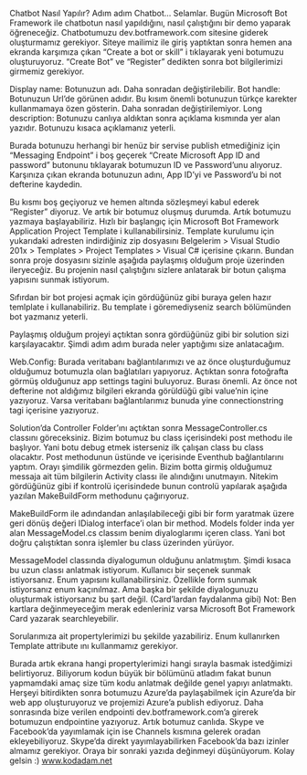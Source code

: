 Chatbot Nasıl Yapılır? Adım adım Chatbot…
Selamlar. Bugün Microsoft Bot Framework ile chatbotun nasıl yapıldığını, nasıl çalıştığını bir demo yaparak öğreneceğiz.
Chatbotumuzu dev.botframework.com sitesine giderek oluşturmamız gerekiyor. Siteye mailimiz ile giriş yaptıktan sonra hemen ana ekranda karşımıza çıkan “Create a bot or skill” i tıklayarak yeni botumuzu oluşturuyoruz. “Create Bot” ve “Register” dedikten sonra bot bilgilerimizi girmemiz gerekiyor.


Display name: Botunuzun adı. Daha sonradan değiştirilebilir.
Bot handle: Botunuzun Url’de görünen adıdır. Bu kısım önemli botunuzun türkçe karekter kullanmamaya özen gösterin. Daha sonradan değiştirilemiyor.
Long description: Botunuzu canlıya aldıktan sonra açıklama kısmında yer alan yazıdır. Botunuzu kısaca açıklamanız yeterli.

Burada botunuzu herhangi bir henüz bir servise publish etmediğiniz için “Messaging Endpoint” i boş geçerek “Create Microsoft App ID and password” butonunu tıklayarak botumuzun ID ve Password’unu alıyoruz.
Karşınıza çıkan ekranda botunuzun adını, App ID’yi ve Password’u bi not defterine kaydedin.

Bu kısmı boş geçiyoruz ve hemen altında sözleşmeyi kabul ederek “Register” diyoruz. Ve artık bir botumuz oluşmuş durumda. Artık botumuzu yazmaya başlayabiliriz.
Hızlı bir başlangıç için Microsoft Bot Framework Application Project Template i kullanabilirsiniz.
Template kurulumu için yukarıdaki adresten indirdiğiniz zip dosyasını Belgelerim > Visual Studio 201x > Templates > Project Templates > Visual C# içerisine çıkarın.
Bundan sonra proje dosyasını sizinle aşağıda paylaşmış olduğum proje üzerinden ileryeceğiz. Bu projenin nasıl çalıştığını sizlere anlatarak bir botun çalışma yapısını sunmak istiyorum.

Sıfırdan bir bot projesi açmak için gördüğünüz gibi buraya gelen hazır temlplate i kullanabiliriz. Bu template i göremediyseniz search bölümünden bot yazmanız yeterli.

Paylaşmış olduğum projeyi açtıktan sonra gördüğünüz gibi bir solution sizi karşılayacaktır. Şimdi adım adım burada neler yaptığımı size anlatacağım.

Web.Config: Burada veritabanı bağlantılarımızı ve az önce oluşturduğumuz olduğumuz botumuzla olan bağlatıları yapıyoruz. Açtıktan sonra fotoğrafta görmüş olduğunuz app settings tagini buluyoruz. Burası önemli. Az önce not defterine not aldığımız bilgileri ekranda görüldüğü gibi value’nin içine yazıyoruz. Varsa veritabanı bağlantılarımız bunuda yine connectionstring tagi içerisine yazıyoruz.

Solution’da Controller Folder’ını açtıktan sonra MessageController.cs classını göreceksiniz. Bizim botumuz bu class içerisindeki post methodu ile başlıyor. Yani botu debug etmek isterseniz ilk çalışan class bu class olacaktır. Post methodunun üstünde ve içerisinde Eventhub bağlantılarını yaptım. Orayı şimdilik görmezden gelin. Bizim botta girmiş olduğumuz messaja ait tüm bilgilerin Activity classı ile alındığını unutmayın. Nitekim gördüğünüz gibi if kontrolü içerisindede bunun controlü yapılarak aşağıda yazılan MakeBuildForm methodunu çağırıyoruz.

MakeBuildForm ile adındandan anlaşılabileceği gibi bir form yaratmak üzere geri dönüş değeri IDialog interface’i olan bir method. Models folder inda yer alan MessageModel.cs classım benim diyaloglarımı içeren class. Yani bot doğru çalıştıktan sonra işlemler bu class üzerinden yürüyor.

MessageModel classında diyalogumun olduğunu anlatmıştım. Şimdi kısaca bu uzun classı anlatmak istiyorum. Kullanıcı bir seçenek sunmak istiyorsanız. Enum yapısını kullanabilirsiniz. Özellikle form sunmak istiyorsanız enum kaçınılmaz. Ama başka bir şekilde diyalogunuzu oluşturmak istiyorsanız bu şart değil. (Card’lardan faydalanma gibi)
Not: Ben kartlara değinmeyeceğim merak edenleriniz varsa Microsoft Bot Framework Card yazarak searchleyebilir.

Sorularımıza ait propertylerimizi bu şekilde yazabiliriz. Enum kullanırken Template attribute ını kullanmamız gerekiyor.

Burada artık ekrana hangi propertylerimizi hangi sırayla basmak istedğimizi belirtiyoruz. Biliyorum kodun büyük bir bölümünü atladım fakat bunun yapmamdaki amaç size tüm kodu anlatmak değilde genel yapıyı anlatmaktı.
Herşeyi bitirdikten sonra botumuzu Azure’da paylaşabilmek için Azure’da bir web app oluşturuyoruz ve projemizi Azure’a publish ediyoruz. Daha sonrasında bize verilen endpointi dev.botframework.com’a girerek botumuzun endpointine yazıyoruz. Artık botumuz canlıda.
Skype ve Facebook’da yayımlamak için ise Channels kısmına gelerek oradan ekleyebiliyoruz. Skype’da direkt yayımlayabilirken Facebook’da bazı izinler almamız gerekiyor. Oraya bir sonraki yazıda değinmeyi düşünüyorum. Kolay gelsin :)
www.kodadam.net
